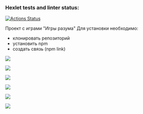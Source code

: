### Hexlet tests and linter status:
[![Actions Status](https://github.com/m-varitskaya/qa-auto-engineer-javascript-project-44/actions/workflows/hexlet-check.yml/badge.svg)](https://github.com/m-varitskaya/qa-auto-engineer-javascript-project-44/actions)


Проект с играми "Игры разума"
Для установки необходимо:

- клонировать репозиторий
- установить npm
- создать связь (npm link)

<a href="https://codeclimate.com/github/m-varitskaya/qa-auto-engineer-javascript-project-44/maintainability"><img src="https://api.codeclimate.com/v1/badges/1b9e859bb5d61fadc386/maintainability" /></a>

<a href="https://asciinema.org/a/If3szqFJZwA8mdCc6VPAXhSwg" target="_blank"><img src="https://asciinema.org/a/If3szqFJZwA8mdCc6VPAXhSwg.svg" /></a>

<a href="https://asciinema.org/a/aSEM47spdOYocVSvzRQOtCj0h" target="_blank"><img src="https://asciinema.org/a/aSEM47spdOYocVSvzRQOtCj0h.svg" /></a>

<a href="https://asciinema.org/a/Xb6hJBiThmODitcbn8N2oSDVC" target="_blank"><img src="https://asciinema.org/a/Xb6hJBiThmODitcbn8N2oSDVC.svg" /></a>

<a href="https://asciinema.org/a/i8K1Th7QIhKHs6hMCJv8SXDRM" target="_blank"><img src="https://asciinema.org/a/i8K1Th7QIhKHs6hMCJv8SXDRM.svg" /></a>

<a href="https://asciinema.org/a/e1wmsXg0S5lQ1WL5VGnUwU1IL" target="_blank"><img src="https://asciinema.org/a/e1wmsXg0S5lQ1WL5VGnUwU1IL.svg" /></a>
